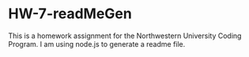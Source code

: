 # HW-7-readMeGen
This is a homework assignment for the Northwestern University Coding Program. I am using node.js to generate a readme file. 
